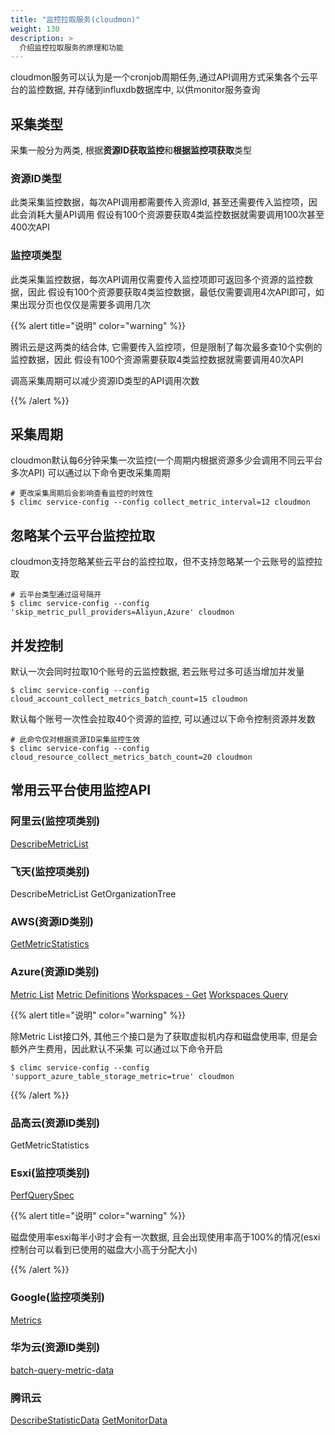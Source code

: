 ```yaml
---
title: "监控拉取服务(cloudmon)"
weight: 130
description: > 
  介绍监控拉取服务的原理和功能
---
```


cloudmon服务可以认为是一个cronjob周期任务,通过API调用方式采集各个云平台的监控数据, 并存储到influxdb数据库中, 以供monitor服务查询

## 采集类型
采集一般分为两类, 根据**资源ID获取监控**和**根据监控项获取**类型

### 资源ID类型
此类采集监控数据，每次API调用都需要传入资源Id, 甚至还需要传入监控项，因此会消耗大量API调用
假设有100个资源要获取4类监控数据就需要调用100次甚至400次API

### 监控项类型
此类采集监控数据，每次API调用仅需要传入监控项即可返回多个资源的监控数据，因此
假设有100个资源要获取4类监控数据，最低仅需要调用4次API即可，如果出现分页也仅仅是需要多调用几次

{{% alert title="说明" color="warning" %}}

腾讯云是这两类的结合体, 它需要传入监控项，但是限制了每次最多查10个实例的监控数据，因此
假设有100个资源需要获取4类监控数据就需要调用40次API

调高采集周期可以减少资源ID类型的API调用次数

{{% /alert %}}

## 采集周期

cloudmon默认每6分钟采集一次监控(一个周期内根据资源多少会调用不同云平台多次API)
可以通过以下命令更改采集周期
```shell
# 更改采集周期后会影响查看监控的时效性
$ climc service-config --config collect_metric_interval=12 cloudmon
```

## 忽略某个云平台监控拉取

cloudmon支持忽略某些云平台的监控拉取，但不支持忽略某一个云账号的监控拉取
```shell
# 云平台类型通过逗号隔开
$ climc service-config --config 'skip_metric_pull_providers=Aliyun,Azure' cloudmon
```

## 并发控制

默认一次会同时拉取10个账号的云监控数据, 若云账号过多可适当增加并发量
```shell
$ climc service-config --config cloud_account_collect_metrics_batch_count=15 cloudmon
```

默认每个账号一次性会拉取40个资源的监控, 可以通过以下命令控制资源并发数
```shell
# 此命令仅对根据资源ID采集监控生效
$ climc service-config --config cloud_resource_collect_metrics_batch_count=20 cloudmon
```


## 常用云平台使用监控API

### 阿里云(监控项类别)

[DescribeMetricList](https://next.api.aliyun.com/api/Cms/2019-01-01/DescribeMetricList?lang=GO)

### 飞天(监控项类别)

DescribeMetricList
GetOrganizationTree

### AWS(资源ID类别)

[GetMetricStatistics](https://docs.aws.amazon.com/AmazonCloudWatch/latest/APIReference/API_GetMetricStatistics.html)

### Azure(资源ID类别)

[Metric List](https://learn.microsoft.com/en-us/rest/api/monitor/metrics/list?tabs=HTTP)
[Metric Definitions](https://learn.microsoft.com/en-us/rest/api/monitor/metric-definitions/list?tabs=HTTP)
[Workspaces - Get](https://learn.microsoft.com/en-us/rest/api/loganalytics/workspaces/get?tabs=HTTP)
[Workspaces Query](https://learn.microsoft.com/en-us/rest/api/loganalytics/dataaccess/query/get?tabs=HTTP)

{{% alert title="说明" color="warning" %}}

除Metric List接口外, 其他三个接口是为了获取虚拟机内存和磁盘使用率, 但是会额外产生费用，因此默认不采集
可以通过以下命令开启
```shell
$ climc service-config --config 'support_azure_table_storage_metric=true' cloudmon
```

{{% /alert %}}

### 品高云(资源ID类别)

GetMetricStatistics

### Esxi(监控项类别)

[PerfQuerySpec](https://vdc-repo.vmware.com/vmwb-repository/dcr-public/da47f910-60ac-438b-8b9b-6122f4d14524/16b7274a-bf8b-4b4c-a05e-746f2aa93c8c/doc/vim.PerformanceManager.QuerySpec.html)

{{% alert title="说明" color="warning" %}}

磁盘使用率esxi每半小时才会有一次数据, 且会出现使用率高于100%的情况(esxi控制台可以看到已使用的磁盘大小高于分配大小)

{{% /alert %}}

### Google(监控项类别)

[Metrics](https://cloud.google.com/monitoring/api/metrics_gcp)

### 华为云(资源ID类别)

[batch-query-metric-data](https://support.huaweicloud.com/intl/en-us/api-ces/ces_03_0034.html)

### 腾讯云

[DescribeStatisticData](https://cloud.tencent.com/document/api/248/51845)
[GetMonitorData](https://cloud.tencent.com/document/product/248/31014) 
